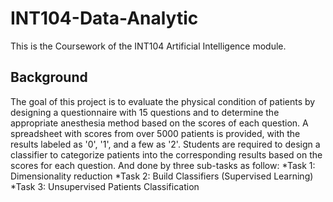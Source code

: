 # INT104-Data-Analytic
This is the Coursework of the INT104 Artificial Intelligence module.
## Background
The goal of this project is to evaluate the physical condition of patients by designing a questionnaire with 15 questions and to determine the appropriate anesthesia method based on the scores of each question. A spreadsheet with scores from over 5000 patients is provided, with the results labeled as '0', '1', and a few as '2'. Students are required to design a classifier to categorize patients into the corresponding results based on the scores for each question. And done by three sub-tasks as follow:
*Task 1: Dimensionality reduction
*Task 2: Build Classifiers (Supervised Learning)
*Task 3: Unsupervised Patients Classification
